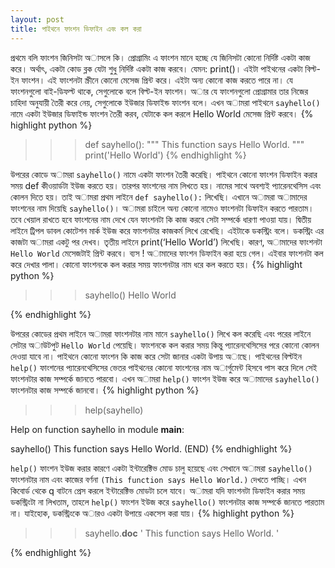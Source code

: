 ```yaml
---
layout: post
title: পাইথনে ফাংশন ডিফাইন এবং কল করা 
---
```

প্রথমে বলি ফাংশন জিনিসটা অাসলে কি। প্রোগ্রামিং এ ফাংশন মানে হচ্ছে যে জিনিসটা কোনো নির্দিষ্ট একটা কাজ করে। অর্থাৎ, একটা কোড ব্লক যেটা শুধু নির্দিষ্ট একটা কাজ করবে। যেমন: print()। এইটা পাইথনের একটা বিল্ট-ইন ফাংশন। এই ফাংশনটা স্ক্রীনে কোনো মেসেজ প্রিন্ট করে। এইটা অন্য কোনো কাজ করতে পারে না। যে ফাংশনগুলো বাই-ডিফল্ট থাকে, সেগুলোকে বলে বিল্ট-ইন ফাংশন। অার যে ফাংশনগুলো প্রোগ্রামার তার নিজের চাহিদা অনুযায়ী তৈরী করে নেয়, সেগুলোকে ইউজার ডিফাইন্ড ফাংশন বলে। এখন অামরা পাইথনে ```sayhello()``` নামে একটা ইউজার ডিফাইন্ড ফাংশন তৈরী করব, যেটাকে কল করলে Hello World মেসেজ প্রিন্ট করবে।
{% highlight python %}
>>> def sayhello():
>>>     """ This function says Hello World. """
>>>     print('Hello World')
{% endhighlight %}

উপরের কোডে অামরা ``sayhello()`` নামে একটা ফাংশন তৈরী করেছি। পাইথনে কোনো ফাংশন ডিফাইন করার সময় def কীওয়ার্ডটা ইউজ করতে হয়। তারপর ফাংশনের নাম লিখতে হয়। নামের সাথে অবশ্যই প্যারেনথেসিস এবং কোলন দিতে হয়। তাই অামরা প্রথম লাইনে ``def sayhello():`` লিখেছি। এখানে অামরা অামাদের ফাংশনের নাম দিয়েছি ``sayhello()``। অামরা চাইলে অন্য কোনো নামেও ফাংশনটা ডিফাইন করতে পারতাম। তবে খেয়াল রাখতে হবে ফাংশনের নাম দেখে যেন ফাংশনটা কি কাজ করবে সেটা সম্পর্কে ধারণা পাওয়া যায়। দ্বিতীয় লাইনে ট্রিপল ডাবল কোটেশন মার্ক ইউজ করে ফাংশনটার কাজকর্ম লিখে রেখেছি। এইটাকে ডকস্ট্রিং বলে। ডকস্ট্রিং এর কাজটা অামরা একটু পর দেখব। তৃতীয় লাইনে print(‘Hello World’) লিখেছি। কারণ, অামাদের ফাংশনটা ``Hello World`` মেসেজটাই প্রিন্ট করবে। ব্যস ! অামাদের ফাংশন ডিফাইন করা হয়ে গেল। এইবার ফাংশনটা কল করে দেখার পালা। কোনো ফাংশনকে কল করার সময় ফাংশনটার নাম ধরে কল করতে হয়।
{% highlight python %}
>>> sayhello()
Hello World
>>>
{% endhighlight %}

উপরের কোডের প্রথম লাইনে অামরা ফাংশনটার নাম মানে ``sayhello()`` লিখে কল করেছি এবং পরের লাইনে সেটার অাউটপুট ``Hello World`` পেয়েছি। ফাংশনকে কল করার সময় কিন্তু প্যারেনথেসিসের পরে কোনো কোলন দেওয়া যাবে না।
পাইথনে কোনো ফাংশন কি কাজ করে সেটা জানার একটা উপায় অাছে। পাইথনের বিল্টইন ``help()`` ফাংশনের প্যারেনথেসিসের ভেতর পাইথনের কোনো ফাংশনের নাম অার্গুমেন্ট হিসবে পাস করে দিলে সেই ফাংশনটার কাজ সম্পর্কে জানতে পারবো। এখন অামরা ``help()`` ফাংশন ইউজ করে অামাদের ``sayhello()`` ফাংশনটার কাজ সম্পর্কে জানবো।
{% highlight python %}
>>> help(sayhello)
 
Help on function sayhello in module __main__:
 
sayhello()
This function says Hello World.
(END)
{% endhighlight %}

``help()`` ফাংশন ইউজ করার কারণে একটা ইন্টারেক্টিভ মোড চালু হয়েছে এবং সেখানে অামরা ``sayhello()`` ফাংশনটার নাম এবং কাজের বর্ণনা ``(This function says Hello World.)`` দেখতে পাচ্ছি। এখন কিবোর্ড থেকে q বাটনে প্রেস করলে ইন্টারেক্টিভ মোডটা চলে যাবে। অামরা যদি ফাংশনটা ডিফাইন করার সময় ডকস্ট্রিংটা না লিখতাম, তাহলে ``help()`` ফাংশন ইউজ করে ``sayhello()`` ফাংশনটার কাজ সম্পর্কে জানতে পারতাম না। যাইহোক, ডকস্ট্রিংকে অারও একটা উপায়ে একসেস করা যায়।
{% highlight python %}
>>> sayhello.__doc__
' This function says Hello World. '
>>>
{% endhighlight %}
